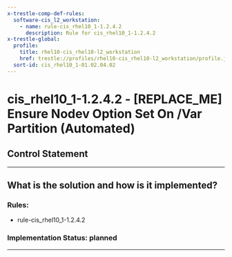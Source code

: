 ```yaml
---
x-trestle-comp-def-rules:
  software-cis_l2_workstation:
    - name: rule-cis_rhel10_1-1.2.4.2
      description: Rule for cis_rhel10_1-1.2.4.2
x-trestle-global:
  profile:
    title: rhel10-cis_rhel10-l2_workstation
    href: trestle://profiles/rhel10-cis_rhel10-l2_workstation/profile.json
  sort-id: cis_rhel10_1-01.02.04.02
---
```


# cis_rhel10_1-1.2.4.2 - \[REPLACE_ME\] Ensure Nodev Option Set On /Var Partition (Automated)

## Control Statement

______________________________________________________________________

## What is the solution and how is it implemented?

<!-- For implementation status enter one of: implemented, partial, planned, alternative, not-applicable -->

<!-- Note that the list of rules under ### Rules: is read-only and changes will not be captured after assembly to JSON -->

<!-- Add control implementation description here for control: cis_rhel10_1-1.2.4.2 -->

### Rules:

  - rule-cis_rhel10_1-1.2.4.2

### Implementation Status: planned

______________________________________________________________________
